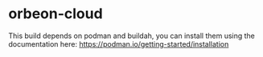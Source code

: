 # orbeon-cloud

This build depends on podman and buildah, you can install them using the documentation here: 
https://podman.io/getting-started/installation